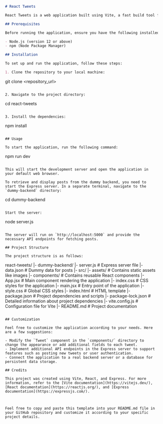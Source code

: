 ```markdown
# React Tweets

React Tweets is a web application built using Vite, a fast build tool for React projects. It allows users to create and view tweets in a single-page application. The application is connected to a dummy backend made in Express, which provides the necessary data for displaying posts.

## Prerequisites

Before running the application, ensure you have the following installed on your system:

- Node.js (version 12 or above)
- npm (Node Package Manager)

## Installation

To set up and run the application, follow these steps:

1. Clone the repository to your local machine:

   ```
   git clone <repository_url>
   ```

2. Navigate to the project directory:

   ```
   cd react-tweets
   ```

3. Install the dependencies:

   ```
   npm install
   ```

## Usage

To start the application, run the following command:

```
npm run dev
```

This will start the development server and open the application in your default web browser.

To retrieve and display posts from the dummy backend, you need to start the Express server. In a separate terminal, navigate to the `dummy-backend` directory:

```
cd dummy-backend
```

Start the server:

```
node server.js
```

The server will run on `http://localhost:5000` and provide the necessary API endpoints for fetching posts.

## Project Structure

The project structure is as follows:

```
react-tweets/
  |- dummy-backend/
      |- server.js          # Express server file
      |- data.json          # Dummy data for posts
  |- src/
      |- assets/            # Contains static assets like images
      |- components/        # Contains reusable React components
      |- App.jsx            # Main component rendering the application
      |- index.css          # CSS styles for the application
      |- main.jsx           # Entry point of the application
      |- style.css          # Global CSS styles
  |- index.html             # HTML template
  |- package.json           # Project dependencies and scripts
  |- package-lock.json      # Detailed information about project dependencies
  |- vite.config.js         # Configuration file for Vite
  |- README.md              # Project documentation
```

## Customization

Feel free to customize the application according to your needs. Here are a few suggestions:

- Modify the `Tweet` component in the `components/` directory to change the appearance or add additional fields to each tweet.
- Implement additional API endpoints in the Express server to support features such as posting new tweets or user authentication.
- Connect the application to a real backend server or a database for persistent data storage.

## Credits

This project was created using Vite, React, and Express. For more information, refer to the [Vite documentation](https://vitejs.dev/), [React documentation](https://reactjs.org/), and [Express documentation](https://expressjs.com/).



Feel free to copy and paste this template into your README.md file in your GitHub repository and customize it according to your specific project details.
